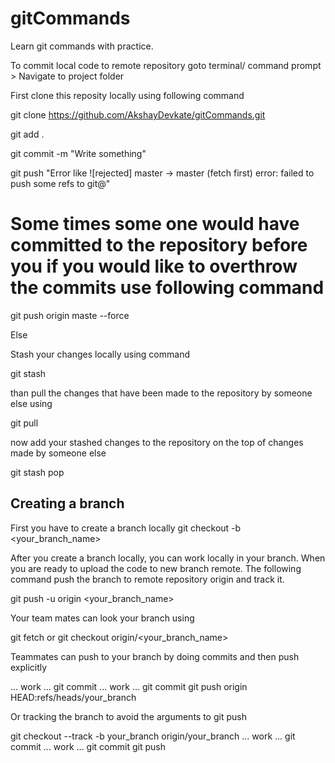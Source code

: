# gitCommands

Learn git commands with practice. 

To commit local code to remote repository 
 goto terminal/ command prompt > Navigate to project folder 
 
 First clone this reposity locally using following command 
 
 git clone https://github.com/AkshayDevkate/gitCommands.git
 
 git add .
 
 git commit -m "Write something"
 
 git push 
 "Error like
 ![rejected] master -> master (fetch first)
 error: failed to push some refs to git@"
 
 # Some times some one would have committed to the repository before you if you would like to overthrow the commits use following command 
 
 git push origin maste --force 
 
 Else 
 
 Stash your changes locally using command 
 
 git stash 
 
 than pull the changes that have been made to the repository by someone else using 
 
 git pull 
 
 now add your stashed changes to the repository on the top of changes made by someone else 
 
 git stash pop 
 
 
 ## Creating a branch 
 
 First you have to create a branch locally 
 git checkout -b <your_branch_name>
 
 After you create a branch locally, you can work locally in your branch. When you are ready to upload the code to new branch remote. The following command push the branch to remote repository origin and track it.
 
 git push -u origin <your_branch_name>
 
 Your team mates can look your branch using 
 
 git fetch
 or
 git checkout origin/<your_branch_name>
 
 
 Teammates can push to your branch by doing commits and then push explicitly
 
 ... work ...
git commit
... work ...
git commit
git push origin HEAD:refs/heads/your_branch

Or tracking the branch to avoid the arguments to git push

git checkout --track -b your_branch origin/your_branch
... work ...
git commit
... work ...
git commit
git push
 
